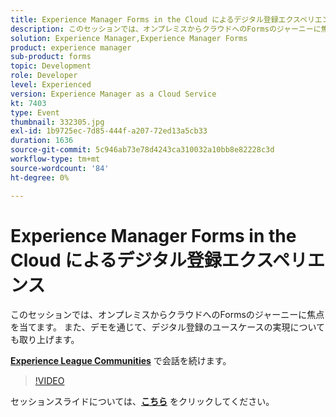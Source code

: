```yaml
---
title: Experience Manager Forms in the Cloud によるデジタル登録エクスペリエンス
description: このセッションでは、オンプレミスからクラウドへのFormsのジャーニーに焦点を当てます。 また、デモを通じて、デジタル登録のユースケースの実現についても取り上げます。
solution: Experience Manager,Experience Manager Forms
product: experience manager
sub-product: forms
topic: Development
role: Developer
level: Experienced
version: Experience Manager as a Cloud Service
kt: 7403
type: Event
thumbnail: 332305.jpg
exl-id: 1b9725ec-7d85-444f-a207-72ed13a5cb33
duration: 1636
source-git-commit: 5c946ab73e78d4243ca310032a10bb8e82228c3d
workflow-type: tm+mt
source-wordcount: '84'
ht-degree: 0%

---
```


# Experience Manager Forms in the Cloud によるデジタル登録エクスペリエンス

このセッションでは、オンプレミスからクラウドへのFormsのジャーニーに焦点を当てます。 また、デモを通じて、デジタル登録のユースケースの実現についても取り上げます。

**[Experience League Communities](https://adobe.ly/36Yd3v6)** で会話を続けます。

>[!VIDEO](https://video.tv.adobe.com/v/332305/?quality=12&learn=on&hidetitle=true)

セッションスライドについては、**[こちら](/help/adobe-developers-live/assets/digital-enrollment-aem-forms-cloud.pdf)** をクリックしてください。
